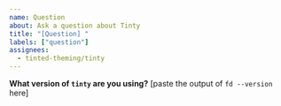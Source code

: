 ```yaml
---
name: Question
about: Ask a question about Tinty
title: "[Question] "
labels: ["question"]
assignees:
  - tinted-theming/tinty
---
```


**What version of `tinty` are you using?**
[paste the output of `fd --version` here]
